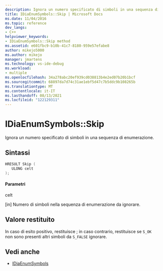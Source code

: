 ```yaml
---
description: Ignora un numero specificato di simboli in una sequenza di enumerazione.
title: IDiaEnumSymbols::Skip | Microsoft Docs
ms.date: 11/04/2016
ms.topic: reference
dev_langs:
- C++
helpviewer_keywords:
- IDiaEnumSymbols::Skip method
ms.assetid: e601fbc9-b10b-41c7-8180-959e57efabe8
author: mikejo5000
ms.author: mikejo
manager: jmartens
ms.technology: vs-ide-debug
ms.workload:
- multiple
ms.openlocfilehash: 34a278abc20ef939cd038813b4e2ed07b20b1bcf
ms.sourcegitcommit: 68897da7d74c31ae1ebf5d47c7b5ddc9b108265b
ms.translationtype: MT
ms.contentlocale: it-IT
ms.lasthandoff: 08/13/2021
ms.locfileid: "122129311"
---
```

# <a name="idiaenumsymbolsskip"></a>IDiaEnumSymbols::Skip
Ignora un numero specificato di simboli in una sequenza di enumerazione.

## <a name="syntax"></a>Sintassi

```C++
HRESULT Skip ( 
   ULONG celt
);
```

#### <a name="parameters"></a>Parametri
 celt

[in] Numero di simboli nella sequenza di enumerazione da ignorare.

## <a name="return-value"></a>Valore restituito
 In caso di esito positivo, restituisce ; in caso contrario, restituisce se `S_OK` non sono presenti altri simboli da `S_FALSE` ignorare.

## <a name="see-also"></a>Vedi anche
- [IDiaEnumSymbols](../../debugger/debug-interface-access/idiaenumsymbols.md)

